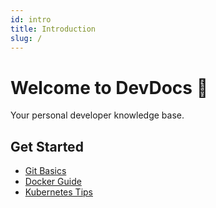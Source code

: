 ```yaml
---
id: intro
title: Introduction
slug: /
---
```



# Welcome to DevDocs 🧠

Your personal developer knowledge base.


## Get Started

- [Git Basics](git/git.md)
- [Docker Guide](docker/intro.md)
- [Kubernetes Tips](k8s/setup.md)